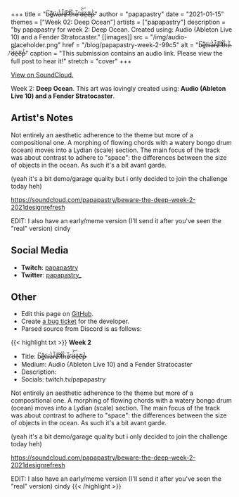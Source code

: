 +++
title =       "b̴͆͘e̸̲͌w̵͑͘ả̴̀r̶̾̎ȅ̷̌ ̶̃̎t̸͋̈́h̵̎̇e̴͑͂ ̸͑̇d̶̈́͝ě̵̤e̶͊͘p̵̒̀"
author =      "papapastry"
date =        "2021-01-15"
themes =      ["Week 02: Deep Ocean"]
artists =     ["papapastry"]
description = "by papapastry for week 2: Deep Ocean. Created using: Audio (Ableton Live 10) and a Fender Stratocaster."
[[images]]
      src = "/img/audio-placeholder.png"
      href = "/blog/papapastry-week-2-99c5"
      alt = "b̴͆͘e̸̲͌w̵͑͘ả̴̀r̶̾̎ȅ̷̌ ̶̃̎t̸͋̈́h̵̎̇e̴͑͂ ̸͑̇d̶̈́͝ě̵̤e̶͊͘p̵̒̀"
      caption = "This submission contains an audio link. Please view the full post to hear it!"
      stretch = "cover"
+++


[View on SoundCloud.](https://soundcloud.com/papapastry/beware-the-deep-week-2-2021designrefresh)


Week 2: **Deep Ocean**. This art was lovingly created using: **Audio (Ableton Live 10) and a Fender Stratocaster**.

## Artist's Notes

Not entirely an aesthetic adherence to the theme but more of a compositional one. A morphing of flowing chords with a watery bongo drum (ocean) moves into a Lydian (scale) section. The main focus of the track was about contrast to adhere to "space": the differences between the size of objects in the ocean. As such it's a bit avant garde.

(yeah it's a bit demo/garage quality but i only decided to join the challenge today heh)

https://soundcloud.com/papapastry/beware-the-deep-week-2-2021designrefresh

EDIT: I also have an early/meme version (I'll send it after you've seen the "real" version) cindy

## Social Media

- **Twitch**: <a href='https://twitch.tv/papapastry' target='_blank'>papapastry</a>
- **Twitter**: <a href='https://twitter.com/papapastry_' target='_blank'>papapastry_</a>

## Other

- Edit this page on [GitHub](https://github.com/teaminkling/web-refresh/edit/main/content/blog/papapastry-week-2-99c5.md).
- Create [a bug ticket](https://github.com/teaminkling/web-refresh/issues/new?assignees=&labels=bug&template=problem-report.md&title=) for the developer.
- Parsed source from Discord is as follows:

{{< highlight txt >}}
**Week 2**

- Title: b̴͆͘e̸̲͌w̵͑͘ả̴̀r̶̾̎ȅ̷̌ ̶̃̎t̸͋̈́h̵̎̇e̴͑͂ ̸͑̇d̶̈́͝ě̵̤e̶͊͘p̵̒̀
- Medium: Audio (Ableton Live 10) and a Fender Stratocaster
- Description:
- Socials: twitch.tv/papapastry

Not entirely an aesthetic adherence to the theme but more of a compositional one. A morphing of flowing chords with a watery bongo drum (ocean) moves into a Lydian (scale) section. The main focus of the track was about contrast to adhere to "space": the differences between the size of objects in the ocean. As such it's a bit avant garde.

(yeah it's a bit demo/garage quality but i only decided to join the challenge today heh)

https://soundcloud.com/papapastry/beware-the-deep-week-2-2021designrefresh

EDIT: I also have an early/meme version (I'll send it after you've seen the "real" version) cindy
{{< /highlight >}}